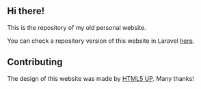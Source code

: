 ## Hi there!

This is the repository of my old personal website.

You can check a repository version of this website in Laravel
[here](https://github.com/catarinamachado/old-catarinamachado-laravel-version).


## Contributing

The design of this website was made by [HTML5 UP](https://html5up.net/).
Many thanks!
